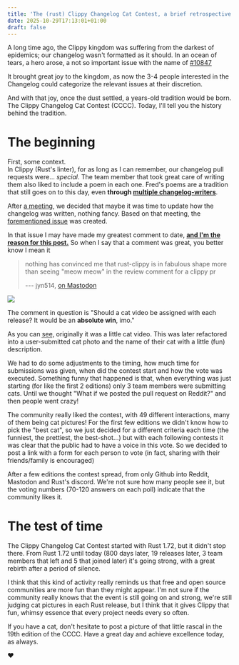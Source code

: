 ```yaml
---
title: 'The (rust) Clippy Changelog Cat Contest, a brief retrospective'
date: 2025-10-29T17:13:01+01:00
draft: false
---
```


A long time ago, the Clippy kingdom was suffering from the darkest of epidemics; our changelog wasn't formatted as it
should. In an ocean of tears, a hero arose, a not so important issue with the name of [#10847][10847]

It brought great joy to the kingdom, as now the 3-4 people interested in the Changelog could categorize the relevant issues at their discretion.


And with that joy, once the dust settled, a years-old tradition would be born. The Clippy Changelog Cat Contest (CCCC).
Today, I'll tell you the history behind the tradition.

# The beginning

First, some context.<br>
In Clippy (Rust's linter), for as long as I can remember, our changelog pull requests were... _special_. The team member
that took great care of writing them also liked to include a poem in each one. Fred's poems are a tradition that still goes on
to this day, even **through [multiple changelog-writers][alexey]**.

After [a meeting][meeting], we decided that maybe it was time to update how
the changelog was written, nothing fancy. Based on that meeting, the [forementioned issue][10847] was created.

In that issue I may have made my greatest comment to date, [**and I'm the reason for this post.**][on Mastodon] So when I say that a comment was great, you better know I mean it

> nothing has convinced me that rust-clippy is in fabulous shape more than seeing "meow meow" in the review comment for a clippy pr
>
> --- jyn514, [on Mastodon][on Mastodon]

<img src="/images/Screenshot_20251029_170547.png"></img>

The comment in question is "Should a cat video be assigned with each release? It would be an **absolute win**, imo."

As you can <abbr title="(read)">see</abbr>, originally it was a little cat video. This was later refactored into a user-submitted
cat photo and the name of their cat with a little (fun) description.

We had to do some adjustments to the timing, how much time for submissions was given, when did the contest start and how the
vote was executed. Something funny that happened is that, when everything was just starting (for like the first 2 editions) only 3 team
members were submitting cats. Until we thought "What if we posted the pull request on Reddit?" and then people went crazy!

The community really liked the contest, with 49 different interactions, many of them being cat pictures! For the first few editions
we didn't know how to pick the "best cat", so we just decided for a different criteria each time (the funniest, the prettiest, the best-shot...)
but with each following contests it was clear that the public had to have a voice in this vote. So we decided to post a link with a form
for each person to vote (in fact, sharing with their friends/family is encouraged)

After a few editions the contest spread, from only Github into Reddit, Mastodon and Rust's discord. We're not sure how many people see it,
but the voting numbers (70-120 answers on each poll) indicate that the community likes it.

# The test of time

The Clippy Changelog Cat Contest started with Rust 1.72, but it didn't stop there. From Rust 1.72 until today
(800 days later, 19 releases later, 3 team members that left and 5 that joined later) it's going strong, with a great rebirth after a period of silence.

I think that this kind of activity really reminds us that free and open source communities are more fun than they might appear.
I'm not sure if the community really knows that the event is still going on and strong, we're still judging cat pictures
in each Rust release, but I think that it gives Clippy that fun, whimsy essence that every project needs every so often.

If you have a cat, don't hesitate to post a picture of that little rascal in the 19th edition of the CCCC.
Have a great day and achieve excellence today, as always.

:heart:

[on Mastodon]: https://tech.lgbt/@jyn/111794340630068408/
[10847]: https://github.com/rust-lang/rust-clippy/issues/10847
[alexey]: https://github.com/rust-lang/rust-clippy/pull/15971
[meeting]: https://rust-lang.zulipchat.com/#narrow/channel/257328-clippy/topic/Meeting.202023-05-30/with/362328824

